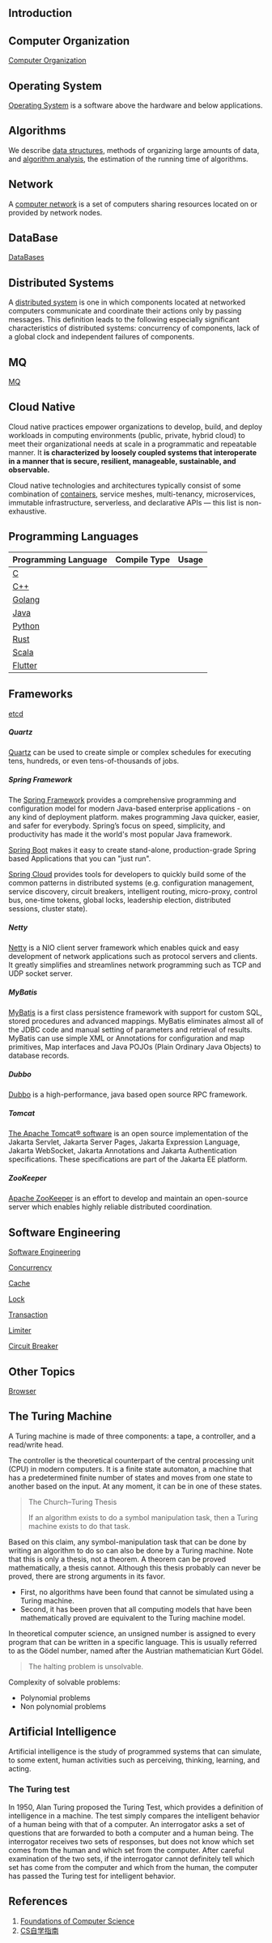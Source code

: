 ## Introduction

## Computer Organization

[Computer Organization](/docs/CS/CO/CO.md)

## Operating System

[Operating System](/docs/CS/OS/OS.md) is a software above the hardware and  below applications.

## Algorithms

We describe [data structures](/docs/CS/Algorithms/Algorithms.md?id=data-structures), methods of organizing large amounts of data, and [algorithm analysis](/docs/CS/Algorithms/Algorithms.md?id=algorithm-analysis), the estimation of the running time of algorithms.

## Network

A [computer network](/docs/CS/CN/CN.md) is a set of computers sharing resources located on or provided by network nodes.

## DataBase

[DataBases](/docs/CS/DB/DB.md)

## Distributed Systems

A [distributed system](/docs/CS/Distributed/Distributed) is one in which components located at networked computers communicate and coordinate their actions only by passing messages.
This definition leads to the following especially significant characteristics of distributed systems:
concurrency of components, lack of a global clock and independent failures of components.


## MQ

[MQ](/docs/CS/MQ/MQ.md)

## Cloud Native

Cloud native practices empower organizations to develop, build, and deploy workloads in computing environments (public, private, hybrid cloud) to meet their organizational needs at scale in a programmatic and repeatable manner. It **is characterized by loosely coupled systems that interoperate in a manner that is secure, resilient, manageable, sustainable, and observable.**

Cloud native technologies and architectures typically consist of some combination of [containers](/docs/CS/Container/Container.md), service meshes, multi-tenancy, microservices, immutable infrastructure, serverless, and declarative APIs — this list is non-exhaustive.

## Programming Languages


| Programming Language                | Compile Type | Usage |
|-------------------------------------|--------------|-------|
| [C](/docs/CS/C/C.md)                |              |       |
| [C++](/docs/CS/C++/C++.md)          |              |       |
| [Golang](/docs/CS/Go/Go.md)         |              |       |
| [Java](/docs/CS/Java/JDK/JDK.md)    |              |       |
| [Python](/docs/CS/Python/Python.md) |              |       |
| [Rust](/docs/CS/Rust/Rust.md)       |              |       |
| [Scala](/docs/CS/Scala/Scala.md)    |              |       |
| [Flutter](/docs/CS/Flutter.md)      |              |       |



## Frameworks

[etcd](/docs/CS/Framework/etcd/etcd.md)

##### Quartz

[Quartz](/docs/CS/Framework/Quartz/Quartz.md) can be used to create simple or complex schedules for executing tens, hundreds, or even tens-of-thousands of jobs.

##### Spring Framework

The [Spring Framework](/docs/CS/Framework/Spring/Spring.md) provides a comprehensive programming and configuration model for modern Java-based enterprise applications -
on any kind of deployment platform. makes programming Java quicker, easier, and safer for everybody.
Spring’s focus on speed, simplicity, and productivity has made it the world's most popular Java framework.

[Spring Boot](/docs/CS/Framework/Spring_Boot/Spring_Boot.md) makes it easy to create stand-alone, production-grade Spring based Applications that you can "just run".

[Spring Cloud](/docs/CS/Framework/Spring_Cloud/Spring_Cloud.md) provides tools for developers to quickly build some of the common patterns in distributed systems
(e.g. configuration management, service discovery, circuit breakers, intelligent routing, micro-proxy, control bus,
one-time tokens, global locks, leadership election, distributed sessions, cluster state).

##### Netty

[Netty](/docs/CS/Framework/Netty/Netty.md) is a NIO client server framework which enables quick and easy development of network applications such as protocol servers and clients.
It greatly simplifies and streamlines network programming such as TCP and UDP socket server.

##### MyBatis

[MyBatis](/docs/CS/Framework/MyBatis/MyBatis.md) is a first class persistence framework with support for custom SQL, stored procedures and advanced mappings.
MyBatis eliminates almost all of the JDBC code and manual setting of parameters and retrieval of results.
MyBatis can use simple XML or Annotations for configuration and map primitives, Map interfaces and Java POJOs (Plain Ordinary Java Objects) to database records.

##### Dubbo

[Dubbo](/docs/CS/Framework/Dubbo/Dubbo.md) is a high-performance, java based open source RPC framework.

##### Tomcat

[The Apache Tomcat® software](/docs/CS/Framework/Tomcat/Tomcat.md) is an open source implementation of the Jakarta Servlet, Jakarta Server Pages,
Jakarta Expression Language, Jakarta WebSocket, Jakarta Annotations and Jakarta Authentication specifications.
These specifications are part of the Jakarta EE platform.

##### ZooKeeper

[Apache ZooKeeper](/docs/CS/Framework/ZooKeeper/ZooKeeper.md) is an effort to develop and maintain an open-source server which enables highly reliable distributed coordination.


## Software Engineering

[Software Engineering](/docs/CS/SE/Engineering.md)

[Concurrency](/docs/CS/SE/Concurrency.md)

[Cache](/docs/CS/SE/Cache.md)

[Lock](/docs/CS/SE/Lock.md)

[Transaction](/docs/CS/SE/Transaction.md)


[Limiter](/docs/CS/SE/RateLimiter.md)

[Circuit Breaker](/docs/CS/SE/CircuitBreaker.md)



## Other Topics



[Browser](/docs/CS/Browser/Browser.md)


## The Turing Machine

A Turing machine is made of three components: a tape, a controller, and a read/write head.

The controller is the theoretical counterpart of the central processing unit (CPU) in modern computers. It is a finite state automaton, a machine that has a predetermined finite number of states and moves from one state to another based on the input.
At any moment, it can be in one of these states.

> The Church–Turing Thesis
>
> If an algorithm exists to do a symbol manipulation task, then a Turing machine exists to do that task.

Based on this claim, any symbol-manipulation task that can be done by writing an algorithm to do so can also be done by a Turing machine.
Note that this is only a thesis, not a theorem. A theorem can be proved mathematically, a thesis cannot. Although this thesis probably can never be proved, there are strong arguments in its favor.

- First, no algorithms have been found that cannot be simulated using a Turing machine.
- Second, it has been proven that all computing models that have been mathematically proved are equivalent to the Turing machine model.

In theoretical computer science, an unsigned number is assigned to every program that can be written in a specific language. This is usually referred to as the Gödel number, named after the Austrian mathematician Kurt Gödel.

> The halting problem is unsolvable.

Complexity of solvable problems:

- Polynomial problems
- Non polynomial problems

## Artificial Intelligence

Artificial intelligence is the study of programmed systems that can simulate, to some extent, human activities such as perceiving, thinking, learning, and acting.

### The Turing test

In 1950, Alan Turing proposed the Turing Test, which provides a definition of intelligence in a machine.
The test simply compares the intelligent behavior of a human being with that of a computer.
An interrogator asks a set of questions that are forwarded to both a computer and a human being.
The interrogator receives two sets of responses, but does not know which set comes from the human and which set from the computer.
After careful examination of the two sets, if the interrogator cannot definitely tell which set has come from the computer and which from the human, the computer has passed the Turing test for intelligent behavior.

## References

1. [Foundations of Computer Science]()
2. [CS自学指南](https://csdiy.wiki/)
